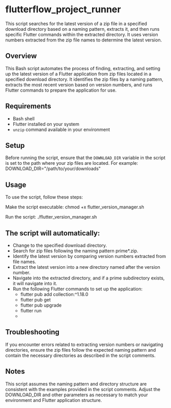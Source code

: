 # flutterflow_project_runner
This script searches for the latest version of a zip file in a specified download directory based on a naming pattern, extracts it, and then runs specific Flutter commands within the extracted directory. It uses version numbers extracted from the zip file names to determine the latest version.


## Overview
This Bash script automates the process of finding, extracting, and setting up the latest version of a Flutter application from zip files located in a specified download directory. It identifies the zip files by a naming pattern, extracts the most recent version based on version numbers, and runs Flutter commands to prepare the application for use.

## Requirements
- Bash shell
- Flutter installed on your system
- `unzip` command available in your environment

## Setup
Before running the script, ensure that the `DOWNLOAD_DIR` variable in the script is set to the path where your zip files are located. For example:
DOWNLOAD_DIR="/path/to/your/downloads"

## Usage
To use the script, follow these steps:

Make the script executable:
chmod +x flutter_version_manager.sh

Run the script:
./flutter_version_manager.sh

## The script will automatically:
- Change to the specified download directory.
- Search for zip files following the naming pattern prime*.zip.
- Identify the latest version by comparing version numbers extracted from file names.
- Extract the latest version into a new directory named after the version number.
- Navigate into the extracted directory, and if a prime subdirectory exists, it will navigate into it.
- Run the following Flutter commands to set up the application:
  - flutter pub add collection:^1.18.0
  - flutter pub get
  - flutter pub upgrade
  - flutter run
  - 
## Troubleshooting
If you encounter errors related to extracting version numbers or navigating directories, ensure the zip files follow the expected naming pattern and contain the necessary directories as described in the script comments.

## Notes
This script assumes the naming pattern and directory structure are consistent with the examples provided in the script comments.
Adjust the DOWNLOAD_DIR and other parameters as necessary to match your environment and Flutter application structure.
